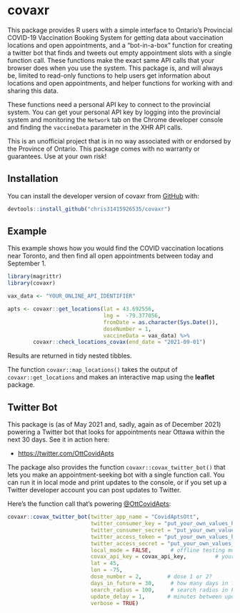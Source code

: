 
<!-- README.md is generated from README.Rmd. Please edit that file -->

# covaxr

<!-- badges: start -->
<!-- badges: end -->

This package provides R users with a simple interface to Ontario’s
Provincial COVID-19 Vaccination Booking System for getting data about
vaccination locations and open appointments, and a “bot-in-a-box”
function for creating a twitter bot that finds and tweets out empty
appointment slots with a single function call. These functions make the
exact same API calls that your browser does when you use the system.
This package is, and will always be, limited to read-only functions to
help users get information about locations and open appointments, and
helper functions for working with and sharing this data.

These functions need a personal API key to connect to the provincial
system. You can get your personal API key by logging into the provincial
system and monitoring the `Network` tab on the Chrome developer console
and finding the `vaccineData` parameter in the XHR API calls.

This is an unofficial project that is in no way associated with or
endorsed by the Province of Ontario. This package comes with no warranty
or guarantees. Use at your own risk!

## Installation

You can install the developer version of covaxr from
[GitHub](https://www.github.com) with:

``` r
devtools::install_github("chris31415926535/covaxr")
```

## Example

This example shows how you would find the COVID vaccination locations
near Toronto, and then find all open appointments between today and
September 1.

``` r
library(magrittr)
library(covaxr)

vax_data <- "YOUR_ONLINE_API_IDENTIFIER"

apts <- covaxr::get_locations(lat = 43.692556,
                              lng =  -79.377056,
                              fromDate = as.character(Sys.Date()),
                              doseNumber = 1,
                              vaccineData = vax_data) %>%
        covaxr::check_locations_covax(end_date = "2021-09-01")
```

Results are returned in tidy nested tibbles.

The function `covaxr::map_locations()` takes the output of
`covaxr::get_locations` and makes an interactive map using the
**leaflet** package.

## Twitter Bot

This package is (as of May 2021 and, sadly, again as of December 2021)
powering a Twitter bot that looks for appointments near Ottawa within
the next 30 days. See it in action here:

-   <https://twitter.com/OttCovidApts>

The package also provides the function `covaxr::covax_twitter_bot()`
that lets you make an appointment-seeking bot with a single function
call. You can run it in local mode and print updates to the console, or
if you set up a Twitter developer account you can post updates to
Twitter.

Here’s the function call that’s powering
[@OttCovidApts](https://twitter.com/OttCovidApts):

``` r
covaxr::covax_twitter_bot(twitter_app_name = "CovidAptsOtt",
                          twitter_consumer_key = "put_your_own_values_here_:)",
                          twitter_consumer_secret = "put_your_own_values_here_:)",
                          twitter_access_token = "put_your_own_values_here_:)",
                          twitter_access_secret = "put_your_own_values_here_:)",
                          local_mode = FALSE,      # offline testing mode, no tweeting
                          covax_api_key = covax_api_key,         # your personal API key
                          lat = 45,
                          lon = -75,
                          dose_number = 2,        # dose 1 or 2?
                          days_in_future = 30,     # how many days in future
                          search_radius = 100,     # search radius in km
                          update_delay = 1,       # minutes between updates
                          verbose = TRUE)
```

